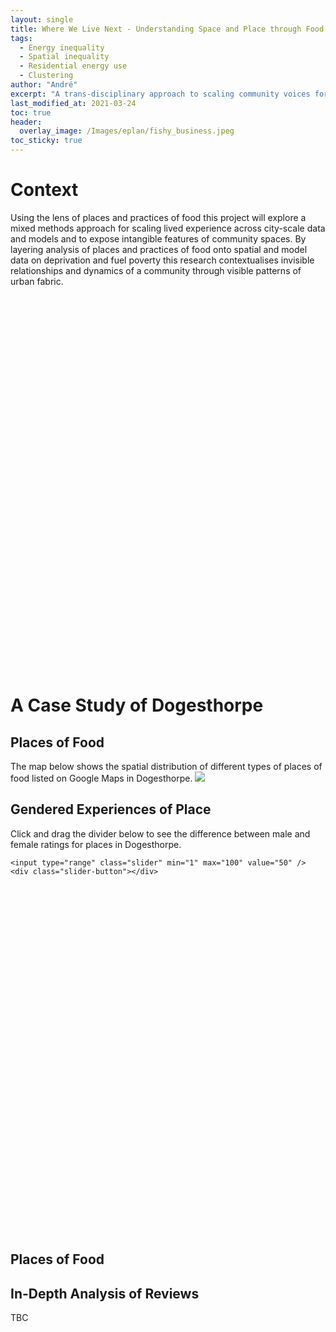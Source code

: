 ```yaml
---
layout: single
title: Where We Live Next - Understanding Space and Place through Food
tags:
  - Energy inequality
  - Spatial inequality
  - Residential energy use
  - Clustering
author: "André"
excerpt: "A trans-disciplinary approach to scaling community voices for place-sensitive policy-making through places and practices of food"
last_modified_at: 2021-03-24
toc: true
header:
  overlay_image: /Images/eplan/fishy_business.jpeg
toc_sticky: true
---
```

<html>
<head>
<!-- Load d3.js -->
<script src="https://code.jquery.com/jquery-3.6.0.min.js"></script>
<link rel="stylesheet" href="http://cdn.leafletjs.com/leaflet-0.7.3/leaflet.css"/>
<script src="http://cdn.leafletjs.com/leaflet-0.7.3/leaflet.js"></script>
<script src="http://code.jquery.com/jquery-2.1.1.min.js"></script>
<script src="https://cdnjs.cloudflare.com/ajax/libs/leaflet-ajax/2.1.0/leaflet.ajax.min.js"></script>
<script src="https://raw.githubusercontent.com/EECi/home/c75f83f4fa4b9951d1712ca5c000d2ee972a9de2/data/geodata.js"></script>
<style>
	  .info {
    padding: 6px 8px;
    font: 14px/16px Arial, Helvetica, sans-serif;
    background: white;
    background: rgba(255,255,255,0.8);
    box-shadow: 0 0 15px rgba(0,0,0,0.2);
    border-radius: 5px;
}
.info h4 {
    margin: 0 0 5px;
    color: #777;
}
.legend {
    line-height: 18px;
    color: #555;
}
.legend i {
    width: 18px;
    height: 18px;
    float: left;
    margin-right: 8px;
    opacity: 0.7;
}
div.container2 {
    width: 800px;
    height: 600px;
    position: relative;
}

div.slimage {
    height: 100%;
    background-repeat: no-repeat;
    background-position: top left;
    background-size: cover;
    position: absolute;
    top: 0px;
    left: 0px;
}

div.before {
    width: 50%;
    background-image: url("https://raw.githubusercontent.com/EECi/home/a2b94e63230fcd8bc3ec9d4d8a3d047a88b32418/Images/eplan/Doge_GenF_Web.png");
    z-index: 2;
}

div.after {
    width: 100%;
    background-image: url("https://raw.githubusercontent.com/EECi/home/cf2c17a05296a305ab41068b3dbbfdcfa761a010/Images/eplan/Doge_GenM_Web.png");
    z-index: 1;
}

input.slider {
    width: 100%;
    height: 100%;
    outline: none;
    background-color: transparent;
    position: absolute;
    margin: 0px;
    z-index: 3;
    cursor: pointer;
    appearance: none;
    -moz-appearance: none;
    -webkit-appearance: none;
    transition: 0.25s all ease-in-out;
    -moz-transition: 0.25s all ease-in-out;
    -webkit-transition: 0.25s all ease-in-out;
    z-index: 4;
}

input.slider::-moz-range-thumb {
    width: 6px;
    height: 610px;
    background-color: #ed207b;
    cursor: pointer;
}

input.slider::-webkit-slider-thumb {
    width: 6px;
    height: 600px;
    background-color: #ed207b;
    cursor: pointer;
    appearance: none;
    -moz-appearance: none;
    -webkit-appearance: none;
}

div.slider-button {
    width: 30px;
    height: 30px;
    border-radius: 50%;
    -moz-broder-radius: 50%;
    -webkit-border-radius: 50%;
    background-color: white;
    position: absolute;
    top: calc(50% - 18px);
    left: calc(50% - 18px);
    cursor: pointer;
    z-index: 3;
}

div.slider-button:before {
    color: #ed207b;
    position: absolute;
    top: 3px;
    left: 0px;
    content: "\2B9C";
}

div.slider-button:after {
    color: #ed207b;
    position: absolute;
    top: 3px;
    right: 0px;
    content: "\2B9E";
}

@media (max-width: 767px) {
    div.container2 {
        width: 100%;
        height: 250px;
    }
</style>  
  
<script>
$(document).ready(function() {

    $("input.slider").on("input change", function(event) {
        var pos = event.target.value;

        $("div.before").css({width: pos + "%"});
        $("div.slider-button").css({left: "calc(" + pos + "% - 18px)"});
    });

});
</script>
</head>
<body>

<h1 class="category">Context</h1>

Using the lens of places and practices of food this project will explore a mixed methods approach for scaling lived experience across city-scale data and models and to expose intangible features of community spaces. By layering analysis of places and practices of food onto spatial and model data on deprivation and fuel poverty this research contextualises invisible relationships and dynamics of a community through visible patterns of urban fabric. 
<p>
<div id="map" style="width: 900px; height: 600px"></div>
  <script type="text/javascript">
  
        var map = L.map('map').setView([52.59,-0.22614], 13);
        mapLink = 
            '<a href="http://openstreetmap.org">OpenStreetMap</a>';

        var Stamen_Toner = L.tileLayer('http://stamen-tiles-{s}.a.ssl.fastly.net/toner/{z}/{x}/{y}.{ext}', {
          attribution: 'Map tiles by <a href="http://stamen.com">Stamen Design</a>, <a href="http://creativecommons.org/licenses/by/3.0">CC BY 3.0</a> &mdash; Map data &copy; <a href="http://www.openstreetmap.org/copyright">OpenStreetMap</a>',
          subdomains: 'abcd',
          minZoom: 0,
          maxZoom: 20,
          ext: 'png'
        });
        
        Stamen_Toner.addTo(map);
        
        L.geoJson(geodata).addTo(map);

        function getColor(d) {
          return d > 35 ? "#4e3910"  :
          d > 30  ? "#845d29" :
          d > 25  ? "#d8c29d" :
          d > 20  ? "#4fb6ca" :
          d > 15   ? "#178f92" :
          d > 10   ? "#175f5d" :
          d > 5   ? "#1d1f54" :
                    "#1d1f54";
                    }

        function style(feature) {
          return {
            fillColor: getColor(feature.properties.fuelpovprop),
            weight: 2,
            opacity: 1,
            color: 'white',
            dashArray: '3',
            fillOpacity: 0.4
          };
        }
        
        L.geoJson(geodata, {style: style}).addTo(map);

        // function highlightFeature(e) {
        //   var layer = e.target;
        //   layer.setStyle({
        //     weight: 5,
        //     color: '#666',
        //     dashArray: '',
        //     fillOpacity: 0.7
        //   });
          
        //   if (!L.Browser.ie && !L.Browser.opera && !L.Browser.edge) {
        //     layer.bringToFront();
        //   }}

        //   function resetHighlight(e) {
        //     geojson.resetStyle(e.target);
        //   }
        
        //   var geojson;
        //   // ... our listeners
        //   geojson = L.geoJson(...);

        //   function zoomToFeature(e) {
        //     map.fitBounds(e.target.getBounds());
        //   }
          
        //   function onEachFeature(feature, layer) {
        //     layer.on({
        //       mouseover: highlightFeature,
        //       mouseout: resetHighlight,
        //       click: zoomToFeature
        //     });
        //   }

        //   geojson = L.geoJson(geodata, {
        //       style: style,
        //       onEachFeature: onEachFeature
        //   }).addTo(map);
        // control that shows state info on hover
        var info = L.control();
        
        info.onAdd = function (map) {
          this._div = L.DomUtil.create('div', 'info');
          this.update();
          return this._div;
        };

        info.update = function (props) {
          this._div.innerHTML = '<h4>Fuel Poverty</h4>' +  (props ?
            '<b>' + props.lsoa01nm + '</b><br />' + props.fuelpovprop + ' % ' : 'Hover over an area');
        };

        info.addTo(map);


        function highlightFeature(e) {
          var layer = e.target;

          layer.setStyle({
            weight: 5,
            color: '#666',
            dashArray: '',
            fillOpacity: 0.5
          });

          if (!L.Browser.ie && !L.Browser.opera && !L.Browser.edge) {
            layer.bringToFront();
          }

          info.update(layer.feature.properties);
        }

        var geojson;

        function resetHighlight(e) {
          geojson.resetStyle(e.target);
          info.update();
        }

        function zoomToFeature(e) {
          map.fitBounds(e.target.getBounds());
        }

        function onEachFeature(feature, layer) {
          layer.on({
            mouseover: highlightFeature,
            mouseout: resetHighlight,
            click: zoomToFeature
          });
        }

        /* global statesData */
        geojson = L.geoJson(geodata, {
          style: style,
          onEachFeature: onEachFeature
        }).addTo(map);

        map.attributionControl.addAttribution('Fuel Poverty Data &copy; ONS');



        var legend = L.control({position: 'bottomright'});
        
        legend.onAdd = function (map) {
          var div = L.DomUtil.create('div', 'info legend'),
          grades = [0, 5, 10, 15, 20, 25, 30, 35],
          labels = [];
          // loop through our density intervals and generate a label with a colored square for each interval
          for (var i = 0; i < grades.length; i++) {
            div.innerHTML +=
            '<i style="background:' + getColor(grades[i] + 1) + '"></i> ' +
            grades[i] + (grades[i + 1] ? '&ndash;' + grades[i + 1] + '<br>' : '+');
          }
          return div;
        };
        
        legend.addTo(map);

        var svg = d3.select(map.getPanes().overlayPane).append("svg")
        var g = svg.append("g").attr("class", "leaflet-zoom-hide");

  
</script>

<h1 class="category"> A Case Study of Dogesthorpe </h1>
<div id="stickyarticle">
<h2 class="category">Places of Food</h2>
The map below shows the spatial distribution of different types of places of food listed on Google Maps in Dogesthorpe.
<img src="https://raw.githubusercontent.com/EECi/home/3240ec68c8f5db92068a7f68705446119310b89a/Images/eplan/Dogesthorpe_Overview.png">
<h2 class="category">Gendered Experiences of Place</h2>	
Click and drag the divider below to see the difference between male and female ratings for places in Dogesthorpe.
<div class="container2">
	<div class="slimage before"></div>
	<div class="slimage after"></div>

	<input type="range" class="slider" min="1" max="100" value="50" />
	<div class="slider-button"></div>
</div>
  <h2 class="title">Places of Food</h2>
  <h2 class="title">In-Depth Analysis of Reviews</h2>
	<body>TBC</body>
</div>


</body>
</html>
